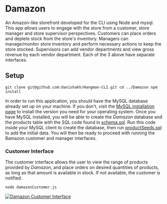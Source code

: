 # Damazon

An Amazon-like storefront developed for the CLI using Node and mysql. This app allows users to engage with the store from a customer, store manager and store supervisor perspectives. Customers can place orders and deplete stock from the store's inventory. Managers can manage/monitor store inventory and perform necessary actions to keep the store stocked. Supervisors can add vendor departments and view gross revenue by each vendor department. Each of the 3 above have separate interfaces.


## Setup

`git clone git@github.com:danishakh/Hangman-CLI.git
 cd ../Damazon
 npm install`

In order to run this application, you should have the MySQL database already set up on your machine. If you don't, visit the [MySQL installation page](https://dev.mysql.com/doc/refman/5.6/en/installing.html) to install the version you need for your operating system. Once you have MySQL installed, you will be able to create the *Damazon* database and the *products* table with the SQL code found in [schema.sql](/sql/schema.sql). Run this code inside your MySQL client to create the database, then run [productSeeds.sql](/sql/productSeeds.sql) to add the initial data. You will then be ready to proceed with running the Bamazon customer and manager interfaces.



### Customer Interface

The customer interface allows the user to view the range of products provided by *Damazon*, and place orders on desired quantities of products, as long as that amount is available in stock. If not available, the customer is notified.

`node damazonCustomer.js`

<a href="https://media.giphy.com/media/26DMVwYOZOItuyj28/giphy.gif"><img src="https://media.giphy.com/media/26DMVwYOZOItuyj28/giphy.gif" title="Damazon Customer Interface"></a>